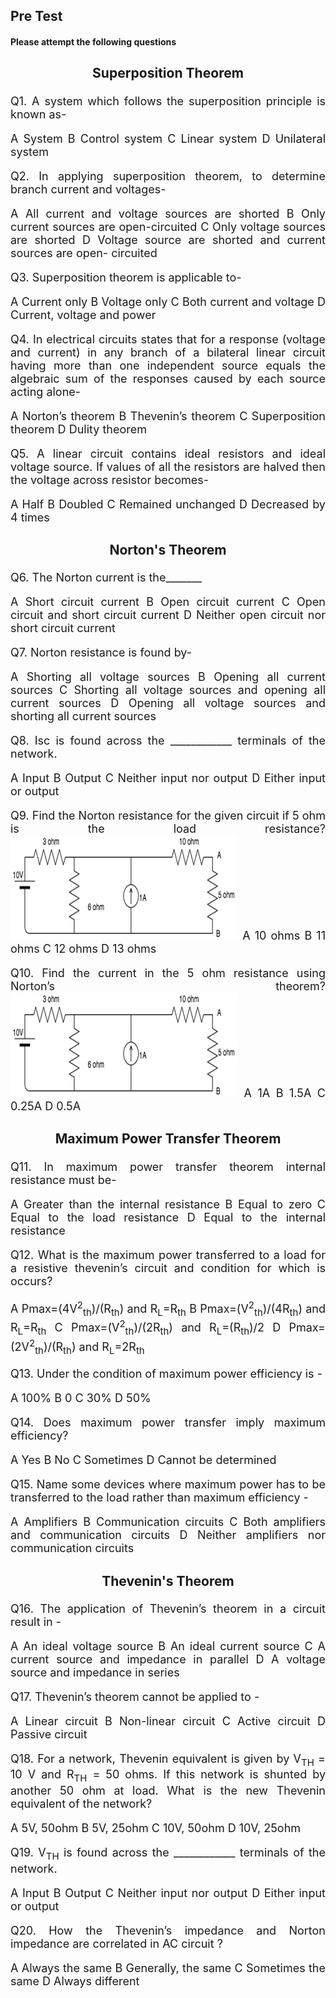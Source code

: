 ## Pre Test

#### Please attempt the following questions

<div align="justify" style= font-size:18px>

### <center><b>Superposition Theorem</b> </center>

Q1. A system which follows the superposition principle is known as-

A  System
B  Control system
C  Linear system
D  Unilateral system

Q2. In applying superposition theorem, to determine branch current and voltages-

A  All current and voltage sources are shorted
B  Only current sources are open-circuited
C  Only voltage sources are shorted
D  Voltage source are shorted and current sources are open- circuited

Q3. Superposition theorem is applicable to-

A  Current only
B  Voltage only
C  Both current and voltage
D  Current, voltage and power

Q4. In electrical circuits states that for a response (voltage and current) in any branch of a bilateral linear circuit having more than one independent source equals the algebraic sum of the responses caused by each source acting alone-

A  Norton’s theorem
B  Thevenin’s theorem
C  Superposition theorem
D  Dulity theorem

Q5. A linear circuit contains ideal resistors and ideal voltage source. If values of all the resistors are halved then the voltage across resistor becomes-

A  Half
B  Doubled
C  Remained unchanged
D  Decreased by 4 times

### <center><b>Norton's Theorem</b> </center>

Q6. The Norton current is the_______

A  Short circuit current
B  Open circuit current
C  Open circuit and short circuit current
D  Neither open circuit nor short circuit current

Q7. Norton resistance is found by-

A  Shorting all voltage sources
B  Opening all current sources
C  Shorting all voltage sources and opening all current sources
D  Opening all voltage sources and shorting all current sources

Q8. Isc is found across the ____________ terminals of the network.

A  Input
B  Output
C  Neither input nor output
D  Either input or output

Q9. Find the Norton resistance for the given circuit if 5 ohm is the load resistance?
           <img src="images/Norton/pretest1.png">
A  10 ohms
B  11 ohms
C  12 ohms
D  13 ohms

Q10. Find the current in the 5 ohm resistance using Norton’s theorem?
          <img src="images/Norton/pretest1.png">
A  1A
B  1.5A
C  0.25A
D  0.5A

### <center><b>Maximum Power Transfer Theorem</b> </center>

Q11. In maximum power transfer theorem internal resistance must be-

A  Greater than the internal resistance
B  Equal to zero
C  Equal to the load resistance
D  Equal to the internal resistance

Q12. What is the maximum power transferred to a load for a resistive thevenin’s circuit and condition for which is occurs?

A  Pmax=(4V<sup>2</sup><sub>th</sub>)/(R<sub>th</sub>) and R<sub>L</sub>=R<sub>th</sub>
B  Pmax=(V<sup>2</sup><sub>th</sub>)/(4R<sub>th</sub>) and R<sub>L</sub>=R<sub>th</sub>
C  Pmax=(V<sup>2</sup><sub>th</sub>)/(2R<sub>th</sub>) and R<sub>L</sub>=(R<sub>th</sub>)/2
D  Pmax=(2V<sup>2</sup><sub>th</sub>)/(R<sub>th</sub>) and R<sub>L</sub>=2R<sub>th</sub>

Q13. Under the condition of maximum power efficiency is -

A  100%
B  0
C  30%
D  50%

Q14. Does maximum power transfer imply maximum efficiency?
        
A Yes
B No
C Sometimes
D Cannot be determined

Q15. Name some devices where maximum power has to be transferred to the load rather than maximum efficiency -
         
A  Amplifiers
B  Communication circuits
C  Both amplifiers and communication circuits
D  Neither amplifiers nor communication circuits

### <center><b>Thevenin's Theorem</b> </center>

Q16. The application of Thevenin’s theorem in a circuit result in -

A  An ideal voltage source
B  An ideal current source
C  A current source and impedance in parallel
D  A voltage source and impedance in series

Q17. Thevenin’s theorem cannot be applied to -

A  Linear circuit
B  Non-linear circuit
C  Active circuit
D  Passive circuit

Q18. For a network, Thevenin equivalent is given by V<sub>TH</sub> = 10 V and R<sub>TH</sub> = 50 ohms. If this network is shunted by another 50 ohm at load. What is the new Thevenin equivalent of the network?

A  5V, 50ohm
B  5V, 25ohm
C  10V, 50ohm
D  10V, 25ohm

Q19. V<sub>TH</sub> is found across the ____________ terminals of the network.

A  Input
B  Output
C  Neither input nor output
D  Either input or output

Q20. How the Thevenin’s impedance and Norton impedance are correlated in AC circuit ?

A   Always the same
B   Generally, the same
C   Sometimes the same
D   Always different


</div>
